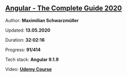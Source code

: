 
## [Angular - The Complete Guide 2020](https://coursehunter.net/course/udemy-angular-4-2-the-complete-guide)

Author: **Maximilian Schwarzmüller**

Updated: **13.05.2020**

Duration: **32:02:16**

Progress: **91/414**

Tech stack: **Angular 9.1.9**

Video: **[Udemy Course](https://www.udemy.com/course/the-complete-guide-to-angular-2/)**
